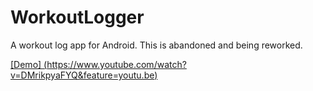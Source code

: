 # WorkoutLogger
A workout log app for Android. This is abandoned and being reworked.

[[Demo] (https://www.youtube.com/watch?v=DMrikpyaFYQ&feature=youtu.be)](https://www.youtube.com/watch?v=DMrikpyaFYQ&feature=youtu.be)
